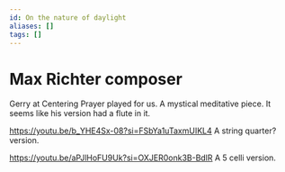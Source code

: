 ```yaml
---
id: On the nature of daylight
aliases: []
tags: []
---
```


# Max Richter composer

Gerry at Centering Prayer played for us. A mystical meditative piece. It seems like his version had a flute in it.

<https://youtu.be/b_YHE4Sx-08?si=FSbYa1uTaxmUIKL4> A string quarter? version.

<https://youtu.be/aPJlHoFU9Uk?si=OXJER0onk3B-BdlR> A 5 celli version.
